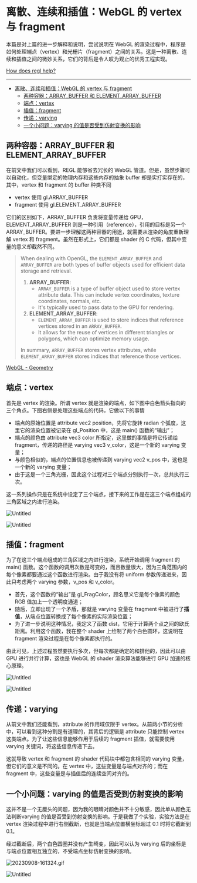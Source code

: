 # 离散、连续和插值：WebGL 的 vertex 与 fragment

本篇是对上篇的进一步解释和说明，尝试说明在 WebGL 的渲染过程中，程序是如何处理端点（vertex）和光栅片（fragment）之间的关系。这是一种离散、连续和插值之间的微妙关系，它们的背后是令人叹为观止的优秀工程实现。

[How does regl help?](https://observablehq.com/@listenzcc/how-does-regl-help)

---
- [离散、连续和插值：WebGL 的 vertex 与 fragment](#离散连续和插值webgl-的-vertex-与-fragment)
  - [两种容器：ARRAY\_BUFFER 和 ELEMENT\_ARRAY\_BUFFER](#两种容器array_buffer-和-element_array_buffer)
  - [端点：vertex](#端点vertex)
  - [插值：fragment](#插值fragment)
  - [传递：varying](#传递varying)
  - [一个小问题：varying 的值是否受到仿射变换的影响](#一个小问题varying-的值是否受到仿射变换的影响)


## 两种容器：ARRAY_BUFFER 和 ELEMENT_ARRAY_BUFFER

在前文中我们可以看到，REGL 能够省去冗长的 WebGL 管道。但是，虽然步骤可以自动化，但变量绑定的物理内存和这些内存的抽象 buffer 却是实打实存在的，其中，vertex 和 fragment 的 buffer 种类不同

- vertex 使用 gl.ARRAY_BUFFER
- fragment 使用 gl.ELEMENT_ARRAY_BUFFER

它们的区别如下，ARRAY_BUFFER 负责将变量传递给 GPU，ELEMENT_ARRAY_BUFFER 则是一种引用（reference），引用的目标是另一个 ARRAY_BUFFER。要进一步理解这两种容器的用途，就需要从渲染的角度重新理解 vertex 和 fragment。虽然在形式上，它们都是 shader 的 C 代码，但其中变量的意义却截然不同。

> When dealing with OpenGL, the `ELEMENT_ARRAY_BUFFER` and `ARRAY_BUFFER` are both types of buffer objects used for efficient data storage and retrieval.
> 
> 1. **ARRAY_BUFFER**:
>     - `ARRAY_BUFFER` is a type of buffer object used to store vertex attribute data. This can include vertex coordinates, texture coordinates, normals, etc.
>     - It's typically used to pass data to the GPU for rendering.
> 2. **ELEMENT_ARRAY_BUFFER**:
>     - `ELEMENT_ARRAY_BUFFER` is used to store indices that reference vertices stored in an `ARRAY_BUFFER`.
>     - It allows for the reuse of vertices in different triangles or polygons, which can optimize memory usage.
> 
> In summary, `ARRAY_BUFFER` stores vertex attributes, while `ELEMENT_ARRAY_BUFFER` stores indices that reference those vertices.
> 

[WebGL - Geometry](https://www.tutorialspoint.com/webgl/webgl_geometry.htm)

## 端点：vertex

首先是 vertex 的渲染。所谓 vertex 就是渲染的端点，如下图中白色箭头指向的三个角点。下图右侧是处理这些端点的代码，它做以下的事情

- 端点的原始位置是 attribute vec2 position，先将它旋转 radian 个弧度，这里它的渲染位置被记录在 gl_Position 中，这是 main() 函数的“输出”；
- 端点的颜色由 attribute vec3 color 所指定，这里做的事情是将它传递给 fragment，传递的路径是 varying vec3 v_color，这是一个新的 varying 变量；
- 与颜色相似的，端点的位置信息也被传递到 varying vec2 v_pos 中，这也是一个新的 varying 变量；
- 由于这是一个三角光栅，因此这个过程对三个端点分别执行一次，总共执行三次。

这一系列操作只是在系统中设定了三个端点，接下来的工作是在这三个端点组成的三角区域之内进行渲染。

![Untitled](%E7%A6%BB%E6%95%A3%E3%80%81%E8%BF%9E%E7%BB%AD%E5%92%8C%E6%8F%92%E5%80%BC%EF%BC%9AWebGL%20%E7%9A%84%20vertex%20%E4%B8%8E%20fragment%207cbb676963d449559a5f5ba1ed1dac05/Untitled.png)

![Untitled](%E7%A6%BB%E6%95%A3%E3%80%81%E8%BF%9E%E7%BB%AD%E5%92%8C%E6%8F%92%E5%80%BC%EF%BC%9AWebGL%20%E7%9A%84%20vertex%20%E4%B8%8E%20fragment%207cbb676963d449559a5f5ba1ed1dac05/Untitled%201.png)

## 插值：fragment

为了在这三个端点组成的三角区域之内进行渲染，系统开始调用 fragment 的 main() 函数。这个函数的调用次数是可变的，而且数量很大，因为三角范围内的每个像素都要通过这个函数进行渲染。由于我没有将 uniform 参数传递进来，因此只考虑两个 varying 参数，v_pos 和 v_color。

- 首先，这个函数的“输出”是 gl_FragColor，顾名思义它是每个像素的颜色 RGB 值加上一个透明度通道；
- 随后，立即出现了一个矛盾，那就是 varying 变量在 fragment 中被进行了**插值**，从端点位置转换成了每个像素的实际渲染位置；
- 为了进一步说明这种情况，我定义了函数 dist，它用于计算两个点之间的欧氏距离。利用这个函数，我在整个 shader 上绘制了两个白色圆环，这说明在 fragment 渲染过程是在每个像素都执行的。

由此可见，上述过程虽然要执行多次，但每次都是确定的和排他的，因此可以由 GPU 进行并行计算，这也是 WebGL 的 shader 渲染算法能够进行 GPU 加速的核心原理。

![Untitled](%E7%A6%BB%E6%95%A3%E3%80%81%E8%BF%9E%E7%BB%AD%E5%92%8C%E6%8F%92%E5%80%BC%EF%BC%9AWebGL%20%E7%9A%84%20vertex%20%E4%B8%8E%20fragment%207cbb676963d449559a5f5ba1ed1dac05/Untitled%202.png)

![Untitled](%E7%A6%BB%E6%95%A3%E3%80%81%E8%BF%9E%E7%BB%AD%E5%92%8C%E6%8F%92%E5%80%BC%EF%BC%9AWebGL%20%E7%9A%84%20vertex%20%E4%B8%8E%20fragment%207cbb676963d449559a5f5ba1ed1dac05/Untitled%203.png)

## 传递：varying

从前文中我们还能看到，attribute 的作用域仅限于 vertex。从前两小节的分析中，可以看到这种分割是有道理的，其背后的逻辑是 attribute 只能控制 vertex 这类端点。为了让这些信息能够作用于后续的 fragment 插值，就需要使用 varying 关键词，将这些信息传递下去。

这就导致 vertex 和 fragment 的 shader 代码块中都包含相同的 varying 变量，但它们的意义是不同的。在 vertex 中，这些变量是与端点对齐的；而在 fragment 中，这些变量是与插值后的连续空间对齐的。

## 一个小问题：varying 的值是否受到仿射变换的影响

这并不是一个无厘头的问题，因为我的眼睛对颜色并不十分敏感，因此单从颜色无法判断varying 的值是否受到仿射变换的影响。于是我做了个实验，实验方法是在 vertex 渲染过程中进行右侧截断，也就是当端点位置横坐标超过 $0.1$ 时将它截断到 $0.1$。

经过截断后，两个白色圆圈并没有产生畸变，因此可以认为 varying 后的坐标是与端点位置相互独立的，不受端点坐标仿射变换的影响。

![20230908-161324.gif](%E7%A6%BB%E6%95%A3%E3%80%81%E8%BF%9E%E7%BB%AD%E5%92%8C%E6%8F%92%E5%80%BC%EF%BC%9AWebGL%20%E7%9A%84%20vertex%20%E4%B8%8E%20fragment%207cbb676963d449559a5f5ba1ed1dac05/20230908-161324.gif)

![Untitled](%E7%A6%BB%E6%95%A3%E3%80%81%E8%BF%9E%E7%BB%AD%E5%92%8C%E6%8F%92%E5%80%BC%EF%BC%9AWebGL%20%E7%9A%84%20vertex%20%E4%B8%8E%20fragment%207cbb676963d449559a5f5ba1ed1dac05/Untitled%204.png)